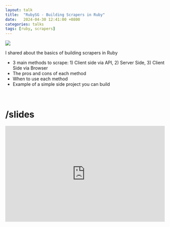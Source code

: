 ```yaml
---
layout: talk
title:  "RubySG - Building Scrapers in Ruby"
date:   2024-04-30 12:41:00 +0800
categories: talks
tags: [ruby, scrapers]
---
```


[cover]:                        /assets/rubysg-build-scrapers-in-ruby.png

![][cover]

I shared about the basics of building scrapers in Ruby
- 3 main methods to scrape: 1) Client side via API, 2) Server Side, 3) Client Side via Browser
- The pros and cons of each method
- When to use each method
- Example of a simple side project you can build

<br>

# <b>/slides</b>

<div class="google-slides-container">
  <iframe src="https://docs.google.com/presentation/d/e/2PACX-1vS8tIpAsp9fm1ZiPy0Lqu-K8j5rhA4MoIuwxW6L05Rv8cWWpj8v9VrswW_91KDiWLdzakxawbhMgjt_/embed?start=false&loop=false&delayms=3000" frameborder="0" width="960" height="569" allowfullscreen="true" mozallowfullscreen="true" webkitallowfullscreen="true"></iframe>
</div>
<br>

<style>
.google-slides-container{
    position: relative;
    width: 100%;
    padding-top: 60%;
    overflow: hidden;
}

.google-slides-container iframe{
    position: absolute;
    top: 0;
    left: 0;
    width: 100%;
    height: 100%;
}
</style>